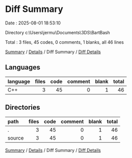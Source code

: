 # Diff Summary

Date : 2025-08-01 18:53:10

Directory c:\\Users\\jermu\\Documents\\3DS\\BartBash

Total : 3 files,  45 codes, 0 comments, 1 blanks, all 46 lines

[Summary](results.md) / [Details](details.md) / Diff Summary / [Diff Details](diff-details.md)

## Languages
| language | files | code | comment | blank | total |
| :--- | ---: | ---: | ---: | ---: | ---: |
| C++ | 3 | 45 | 0 | 1 | 46 |

## Directories
| path | files | code | comment | blank | total |
| :--- | ---: | ---: | ---: | ---: | ---: |
| . | 3 | 45 | 0 | 1 | 46 |
| source | 3 | 45 | 0 | 1 | 46 |

[Summary](results.md) / [Details](details.md) / Diff Summary / [Diff Details](diff-details.md)